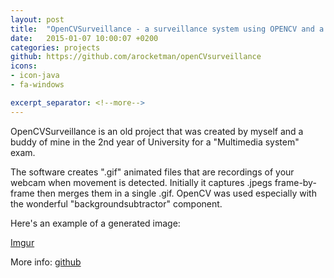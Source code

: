 ```yaml
---
layout: post
title:  "OpenCVSurveillance - a surveillance system using OPENCV and a webcam."
date:   2015-01-07 10:00:07 +0200
categories: projects
github: https://github.com/arocketman/openCVsurveillance
icons: 
- icon-java
- fa-windows

excerpt_separator: <!--more-->
---
```

OpenCVSurveillance is an old project that was created by myself and a buddy of mine in the 2nd year of University for a "Multimedia system" exam. 

The software creates ".gif" animated files that are recordings of your webcam when movement is detected.
Initially it captures .jpegs frame-by-frame then merges them in a single .gif. OpenCV was used especially with the wonderful "backgroundsubtractor" component.


<!--more-->

Here's an example of a generated image: 

[Imgur](http://i.imgur.com/5UEpoWo)

More info: [github](https://github.com/arocketman/openCVsurveillance)